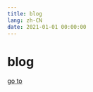 ```yaml
---
title: blog
lang: zh-CN
date: 2021-01-01 00:00:00
---
```


# blog

[go to](https://www.zhenxishenghuo.club)


